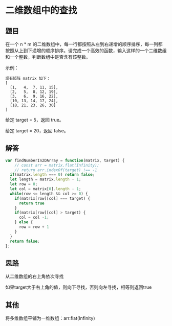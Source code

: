 # 二维数组中的查找

## 题目
在一个 n * m 的二维数组中，每一行都按照从左到右递增的顺序排序，每一列都按照从上到下递增的顺序排序。请完成一个高效的函数，输入这样的一个二维数组和一个整数，判断数组中是否含有该整数。

示例：
```
现有矩阵 matrix 如下： 
[
  [1,   4,  7, 11, 15],
  [2,   5,  8, 12, 19],
  [3,   6,  9, 16, 22],
  [10, 13, 14, 17, 24],
  [18, 21, 23, 26, 30]
]
```
给定 target = 5，返回 true。

给定 target = 20，返回 false。

## 解答

```js
var findNumberIn2DArray = function(matrix, target) {
    // const arr = matrix.flat(Infinity);
    // return arr.indexOf(target) !== -1
  if(matrix.length === 0) return false;
  let length = matrix.length - 1;
  let row = 0;
  let col = matrix[0].length - 1;
  while(row <= length && col >= 0) {
    if(matrix[row][col] === target) {
      return true
    }
    if(matrix[row][col] > target) {
      col = col -1;
    } else {
      row = row + 1
    }
  }
  return false;
};
```

## 思路
从二维数组的右上角依次寻找

如果target大于右上角的值，则向下寻找，否则向左寻找，相等则返回true


## 其他

将多维数组平铺为一维数组：arr.flat(Infinity)